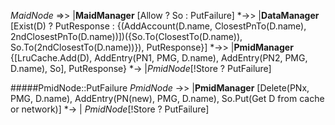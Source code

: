 _MaidNode_ =>> |__MaidManager__ [Allow ? So : PutFailure] *->> |__DataManager__ [Exist(D) ? PutResponse : {(AddAccount(D.name, ClosestPnTo(D.name), 2ndClosestPnTo(D.name))])({So.To(ClosestTo(D.name)), So.To(2ndClosestTo(D.name))}), PutResponse}] *->> |__PmidManager__ {[LruCache.Add(D), AddEntry(PN1, PMG, D.name), AddEntry(PN2, PMG, D.name), So], PutResponse} *-> |_PmidNode_[!Store ? PutFailure]

#####PmidNode::PutFailure
_PmidNode_ ->> |__PmidManager__ [Delete(PNx, PMG, D.name), AddEntry(PN(new), PMG, D.name), So.Put(Get D from cache or network)] *-> | _PmidNode_[!Store ? PutFailure]
